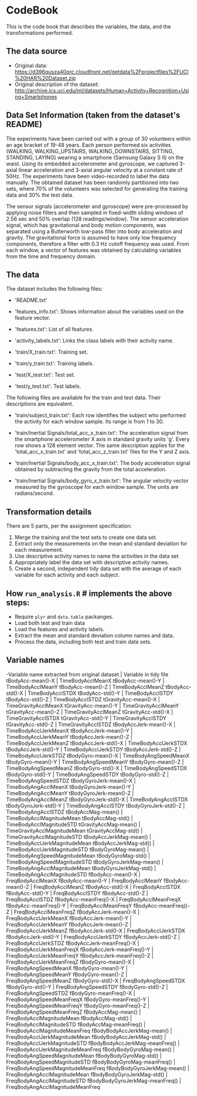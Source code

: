 
# CodeBook

This is the code book that describes the variables, the data, and the transformations performed.

## The data source

* Original data: https://d396qusza40orc.cloudfront.net/getdata%2Fprojectfiles%2FUCI%20HAR%20Dataset.zip
* Original description of the dataset: http://archive.ics.uci.edu/ml/datasets/Human+Activity+Recognition+Using+Smartphones

## Data Set Information (taken from the dataset's README)

The experiments have been carried out with a group of 30 volunteers within an age bracket of 19-48 years. Each person performed six activities (WALKING, WALKING_UPSTAIRS, WALKING_DOWNSTAIRS, SITTING, STANDING, LAYING) wearing a smartphone (Samsung Galaxy S II) on the waist. Using its embedded accelerometer and gyroscope, we captured 3-axial linear acceleration and 3-axial angular velocity at a constant rate of 50Hz. The experiments have been video-recorded to label the data manually. The obtained dataset has been randomly partitioned into two sets, where 70% of the volunteers was selected for generating the training data and 30% the test data.

The sensor signals (accelerometer and gyroscope) were pre-processed by applying noise filters and then sampled in fixed-width sliding windows of 2.56 sec and 50% overlap (128 readings/window). The sensor acceleration signal, which has gravitational and body motion components, was separated using a Butterworth low-pass filter into body acceleration and gravity. The gravitational force is assumed to have only low frequency components, therefore a filter with 0.3 Hz cutoff frequency was used. From each window, a vector of features was obtained by calculating variables from the time and frequency domain.

## The data

The dataset includes the following files:

- 'README.txt'

- 'features_info.txt': Shows information about the variables used on the feature vector.

- 'features.txt': List of all features.

- 'activity_labels.txt': Links the class labels with their activity name.

- 'train/X_train.txt': Training set.

- 'train/y_train.txt': Training labels.

- 'test/X_test.txt': Test set.

- 'test/y_test.txt': Test labels.

The following files are available for the train and test data. Their descriptions are equivalent.

- 'train/subject_train.txt': Each row identifies the subject who performed the activity for each window sample. Its range is from 1 to 30.

- 'train/Inertial Signals/total_acc_x_train.txt': The acceleration signal from the smartphone accelerometer X axis in standard gravity units 'g'. Every row shows a 128 element vector. The same description applies for the 'total_acc_x_train.txt' and 'total_acc_z_train.txt' files for the Y and Z axis.

- 'train/Inertial Signals/body_acc_x_train.txt': The body acceleration signal obtained by subtracting the gravity from the total acceleration.

- 'train/Inertial Signals/body_gyro_x_train.txt': The angular velocity vector measured by the gyroscope for each window sample. The units are radians/second.


## Transformation details

There are 5 parts, per the assignment specification:

1. Merge the training and the test sets to create one data set.
2. Extract only the measurements on the mean and standard deviation for each measurement.
3. Use descriptive activity names to name the activities in the data set
4. Appropriately label the data set with descriptive activity names.
5. Create a second, independent tidy data set with the average of each variable for each activity and each subject.

## How ```run_analysis.R``` # implements the above steps:

* Require ```plyr``` and ```data.table``` packanges.
* Load both test and train data
* Load the features and activity labels.
* Extract the mean and standard deviation column names and data.
* Process the data, including both test and train data sets.

## Variable names 

-Variable name extracted from original dataset          |       Variable in tidy file
 tBodyAcc-mean()-X                                     |       TimeBodyAcclMeanX
 tBodyAcc-mean()-Y                                     |       TimeBodyAcclMeanY
 tBodyAcc-mean()-Z                                     |       TimeBodyAcclMeanZ
 tBodyAcc-std()-X                                      |       TimeBodyAcclSTDX
 tBodyAcc-std()-Y                                      |       TimeBodyAcclSTDY
 tBodyAcc-std()-Z                                      |       TimeBodyAcclSTDZ
 tGravityAcc-mean()-X                                  |       TimeGravityAcclMeanX
 tGravityAcc-mean()-Y                                  |       TimeGravityAcclMeanY
 tGravityAcc-mean()-Z                                  |       TimeGravityAcclMeanZ
 tGravityAcc-std()-X                                   |       TimeGravityAcclSTDX
 tGravityAcc-std()-Y                                   |       TimeGravityAcclSTDY
 tGravityAcc-std()-Z                                   |       TimeGravityAcclSTDZ
 tBodyAccJerk-mean()-X                                 |       TimeBodyAcclJerkMeanX
 tBodyAccJerk-mean()-Y                                 |       TimeBodyAcclJerkMeanY
 tBodyAccJerk-mean()-Z                                 |       TimeBodyAcclJerkMeanZ
 tBodyAccJerk-std()-X                                  |       TimeBodyAcclJerkSTDX
 tBodyAccJerk-std()-Y                                  |       TimeBodyAcclJerkSTDY
 tBodyAccJerk-std()-Z                                  |       TimeBodyAcclJerkSTDZ
 tBodyGyro-mean()-X                                    |       TimeBodyAngSpeedMeanX
 tBodyGyro-mean()-Y                                    |       TimeBodyAngSpeedMeanY
 tBodyGyro-mean()-Z                                    |       TimeBodyAngSpeedMeanZ
 tBodyGyro-std()-X                                     |       TimeBodyAngSpeedSTDX
 tBodyGyro-std()-Y                                     |       TimeBodyAngSpeedSTDY
 tBodyGyro-std()-Z                                     |       TimeBodyAngSpeedSTDZ
 tBodyGyroJerk-mean()-X                                |       TimeBodyAngAcclMeanX
 tBodyGyroJerk-mean()-Y                                |       TimeBodyAngAcclMeanY
 tBodyGyroJerk-mean()-Z                                |       TimeBodyAngAcclMeanZ
 tBodyGyroJerk-std()-X                                 |       TimeBodyAngAcclSTDX
 tBodyGyroJerk-std()-Y                                 |       TimeBodyAngAcclSTDY
 tBodyGyroJerk-std()-Z                                 |       TimeBodyAngAcclSTDZ
 tBodyAccMag-mean()                                    |       TimeBodyAcclMagnitudeMean
 tBodyAccMag-std()                                     |       TimeBodyAcclMagnitudeSTD
 tGravityAccMag-mean()                                 |       TimeGravityAcclMagnitudeMean
 tGravityAccMag-std()                                  |       TimeGravityAcclMagnitudeSTD
 tBodyAccJerkMag-mean()                                |       TimeBodyAcclJerkMagnitudeMean
 tBodyAccJerkMag-std()                                 |       TimeBodyAcclJerkMagnitudeSTD
 tBodyGyroMag-mean()                                   |       TimeBodyAngSpeedMagnitudeMean
 tBodyGyroMag-std()                                    |       TimeBodyAngSpeedMagnitudeSTD
 tBodyGyroJerkMag-mean()                               |       TimeBodyAngAcclMagnitudeMean
 tBodyGyroJerkMag-std()                                |       TimeBodyAngAcclMagnitudeSTD
 fBodyAcc-mean()-X                                     |       FreqBodyAcclMeanX
 fBodyAcc-mean()-Y                                     |       FreqBodyAcclMeanY
 fBodyAcc-mean()-Z                                     |       FreqBodyAcclMeanZ
 fBodyAcc-std()-X                                      |       FreqBodyAcclSTDX
 fBodyAcc-std()-Y                                      |       FreqBodyAcclSTDY
 fBodyAcc-std()-Z                                      |       FreqBodyAcclSTDZ
 fBodyAcc-meanFreq()-X                                 |       FreqBodyAcclMeanFreqX
 fBodyAcc-meanFreq()-Y                                 |       FreqBodyAcclMeanFreqY
 fBodyAcc-meanFreq()-Z                                 |       FreqBodyAcclMeanFreqZ
 fBodyAccJerk-mean()-X                                 |       FreqBodyAcclJerkMeanX
 fBodyAccJerk-mean()-Y                                 |       FreqBodyAcclJerkMeanY
 fBodyAccJerk-mean()-Z                                 |       FreqBodyAcclJerkMeanZ
 fBodyAccJerk-std()-X                                  |       FreqBodyAcclJerkSTDX
 fBodyAccJerk-std()-Y                                  |       FreqBodyAcclJerkSTDY
 fBodyAccJerk-std()-Z                                  |       FreqBodyAcclJerkSTDZ
 fBodyAccJerk-meanFreq()-X                             |       FreqBodyAcclJerkMeanFreqX
 fBodyAccJerk-meanFreq()-Y                             |       FreqBodyAcclJerkMeanFreqY
 fBodyAccJerk-meanFreq()-Z                             |       FreqBodyAcclJerkMeanFreqZ
 fBodyGyro-mean()-X                                    |       FreqBodyAngSpeedMeanX
 fBodyGyro-mean()-Y                                    |       FreqBodyAngSpeedMeanY
 fBodyGyro-mean()-Z                                    |       FreqBodyAngSpeedMeanZ
 fBodyGyro-std()-X                                     |       FreqBodyAngSpeedSTDX
 fBodyGyro-std()-Y                                     |       FreqBodyAngSpeedSTDY
 fBodyGyro-std()-Z                                     |       FreqBodyAngSpeedSTDZ
 fBodyGyro-meanFreq()-X                                |       FreqBodyAngSpeedMeanFreqX
 fBodyGyro-meanFreq()-Y                                |       FreqBodyAngSpeedMeanFreqY
 fBodyGyro-meanFreq()-Z                                |       FreqBodyAngSpeedMeanFreqZ
 fBodyAccMag-mean()                                    |       FreqBodyAcclMagnitudeMean
 fBodyAccMag-std()                                     |       FreqBodyAcclMagnitudeSTD
 fBodyAccMag-meanFreq()                                |       FreqBodyAcclMagnitudeMeanFreq
 fBodyBodyAccJerkMag-mean()                            |       FreqBodyAcclJerkMagnitudeMean
 fBodyBodyAccJerkMag-std()                             |       FreqBodyAcclJerkMagnitudeSTD
 fBodyBodyAccJerkMag-meanFreq()                        |       FreqBodyAcclJerkMagnitudeMeanFreq
 fBodyBodyGyroMag-mean()                               |       FreqBodyAngSpeedMagnitudeMean
 fBodyBodyGyroMag-std()                                |       FreqBodyAngSpeedMagnitudeSTD
 fBodyBodyGyroMag-meanFreq()                           |       FreqBodyAngSpeedMagnitudeMeanFreq
 fBodyBodyGyroJerkMag-mean()                           |       FreqBodyAngAcclMagnitudeMean
 fBodyBodyGyroJerkMag-std()                            |       FreqBodyAngAcclMagnitudeSTD
 fBodyBodyGyroJerkMag-meanFreq()                       |       FreqBodyAngAcclMagnitudeMeanFreq
